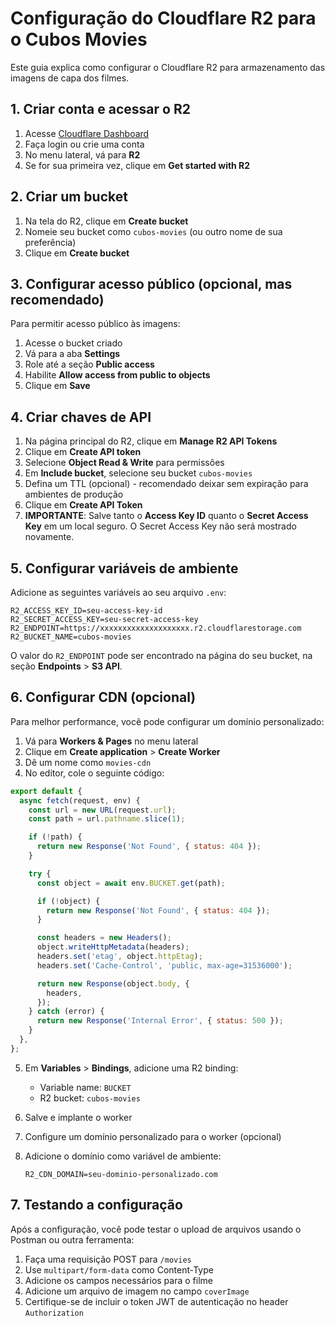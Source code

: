# Configuração do Cloudflare R2 para o Cubos Movies

Este guia explica como configurar o Cloudflare R2 para armazenamento das imagens de capa dos filmes.

## 1. Criar conta e acessar o R2

1. Acesse [Cloudflare Dashboard](https://dash.cloudflare.com/)
2. Faça login ou crie uma conta
3. No menu lateral, vá para **R2**
4. Se for sua primeira vez, clique em **Get started with R2**

## 2. Criar um bucket

1. Na tela do R2, clique em **Create bucket**
2. Nomeie seu bucket como `cubos-movies` (ou outro nome de sua preferência)
3. Clique em **Create bucket**

## 3. Configurar acesso público (opcional, mas recomendado)

Para permitir acesso público às imagens:

1. Acesse o bucket criado
2. Vá para a aba **Settings**
3. Role até a seção **Public access**
4. Habilite **Allow access from public to objects**
5. Clique em **Save**

## 4. Criar chaves de API

1. Na página principal do R2, clique em **Manage R2 API Tokens**
2. Clique em **Create API token**
3. Selecione **Object Read & Write** para permissões
4. Em **Include bucket**, selecione seu bucket `cubos-movies`
5. Defina um TTL (opcional) - recomendado deixar sem expiração para ambientes de produção
6. Clique em **Create API Token**
7. **IMPORTANTE**: Salve tanto o **Access Key ID** quanto o **Secret Access Key** em um local seguro. O Secret Access Key não será mostrado novamente.

## 5. Configurar variáveis de ambiente

Adicione as seguintes variáveis ao seu arquivo `.env`:

```
R2_ACCESS_KEY_ID=seu-access-key-id
R2_SECRET_ACCESS_KEY=seu-secret-access-key
R2_ENDPOINT=https://xxxxxxxxxxxxxxxxxxxx.r2.cloudflarestorage.com
R2_BUCKET_NAME=cubos-movies
```

O valor do `R2_ENDPOINT` pode ser encontrado na página do seu bucket, na seção **Endpoints** > **S3 API**.

## 6. Configurar CDN (opcional)

Para melhor performance, você pode configurar um domínio personalizado:

1. Vá para **Workers & Pages** no menu lateral
2. Clique em **Create application** > **Create Worker**
3. Dê um nome como `movies-cdn`
4. No editor, cole o seguinte código:

```js
export default {
  async fetch(request, env) {
    const url = new URL(request.url);
    const path = url.pathname.slice(1);

    if (!path) {
      return new Response('Not Found', { status: 404 });
    }

    try {
      const object = await env.BUCKET.get(path);

      if (!object) {
        return new Response('Not Found', { status: 404 });
      }

      const headers = new Headers();
      object.writeHttpMetadata(headers);
      headers.set('etag', object.httpEtag);
      headers.set('Cache-Control', 'public, max-age=31536000');

      return new Response(object.body, {
        headers,
      });
    } catch (error) {
      return new Response('Internal Error', { status: 500 });
    }
  },
};
```

5. Em **Variables** > **Bindings**, adicione uma R2 binding:

   - Variable name: `BUCKET`
   - R2 bucket: `cubos-movies`

6. Salve e implante o worker
7. Configure um domínio personalizado para o worker (opcional)
8. Adicione o domínio como variável de ambiente:
   ```
   R2_CDN_DOMAIN=seu-dominio-personalizado.com
   ```

## 7. Testando a configuração

Após a configuração, você pode testar o upload de arquivos usando o Postman ou outra ferramenta:

1. Faça uma requisição POST para `/movies`
2. Use `multipart/form-data` como Content-Type
3. Adicione os campos necessários para o filme
4. Adicione um arquivo de imagem no campo `coverImage`
5. Certifique-se de incluir o token JWT de autenticação no header `Authorization`
